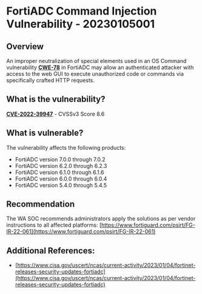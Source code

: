# FortiADC Command Injection Vulnerability - 20230105001

## Overview
An improper neutralization of special elements used in an OS Command vulnerability [**CWE-78**](https://cwe.mitre.org/data/definitions/78.html) in FortiADC may allow an authenticated attacker with access to the web GUI to execute unauthorized code or commands via specifically crafted HTTP requests.

## What is the vulnerability?
[**CVE-2022-39947**](https://cve.mitre.org/cgi-bin/cvename.cgi?name=CVE-2022-39947) - CVSSv3 Score 8.6

## What is vulnerable? 
The vulnerability affects the following products:
- FortiADC version 7.0.0 through 7.0.2
- FortiADC version 6.2.0 through 6.2.3
- FortiADC version 6.1.0 through 6.1.6
- FortiADC version 6.0.0 through 6.0.4
- FortiADC version 5.4.0 through 5.4.5

## Recommendation
The WA SOC recommends administrators apply the solutions as per vendor instructions to all affected platforms: [https://www.fortiguard.com/psirt/FG-IR-22-061](https://www.fortiguard.com/psirt/FG-IR-22-061)

## Additional References:
- [https://www.cisa.gov/uscert/ncas/current-activity/2023/01/04/fortinet-releases-security-updates-fortiadc](https://www.cisa.gov/uscert/ncas/current-activity/2023/01/04/fortinet-releases-security-updates-fortiadc)